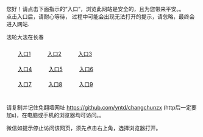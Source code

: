 您好！请点击下面指示的“入口”，浏览此网站是安全的，且为您带来平安。。 <br/>
点击入口后，请耐心等待， 过程中可能会出现无法打开的提示，请忽略，最终会进入网站. </br>

法轮大法在长春<br/>
<div style="padding:10px"><a style="margin:20px" target="_blank" href="https://ddem6ltsbrjkg.cloudfront.net/2Qpsp?gtpovai" id="ccLink1" rel="nofollow">入口1</a> <a target="_blank" style="margin:20px" href="https://d1fykekfzdbkrt.cloudfront.net/2Qpsp?mppndjy" id="ccLink2" rel="nofollow">入口2</a> <a style="margin:20px" target="_blank" href="https://dng7w3di58oc2.cloudfront.net/2Qpsp?dyjbicip" id="ccLink3" rel="nofollow">入口3</a></div>

<div style="padding:10px" ><a style="margin:20px" target="_blank" href="https://ddem6ltsbrjkg.cloudfront.net/2Qpsp?gtpovai" id="ccLink4" rel="nofollow">入口4</a> <a style="margin:20px" href="https://d1fykekfzdbkrt.cloudfront.net/2Qpsp?mppndjy" target="_blank" id="ccLink5" rel="nofollow">入口5</a> <a style="margin:20px" href="https://dng7w3di58oc2.cloudfront.net/2Qpsp?dyjbicip" target="_blank" id="ccLink6" rel="nofollow">入口6</a></div>

<div style="padding:10px"><a style="margin:20px" target="_blank" href="https://ddem6ltsbrjkg.cloudfront.net/2Qpsp?gtpovai" id="ccLink7" rel="nofollow">入口7</a> <a style="margin:20px" href="https://d1fykekfzdbkrt.cloudfront.net/2Qpsp?mppndjy" target="_blank" id="ccLink8" rel="nofollow">入口8</a> <a style="margin:20px" target="_blank" href="https://dng7w3di58oc2.cloudfront.net/2Qpsp?dyjbicip" id="ccLink9" rel="nofollow">入口9</a></div>

<br/>



请复制并记住免翻墙网址 https://github.com/yntd/changchunzx (http后一定要加s)，在电脑或手机的浏览器均可访问。。<br/>

微信如提示停止访问该网页，须先点击右上角，选择浏览器打开。

